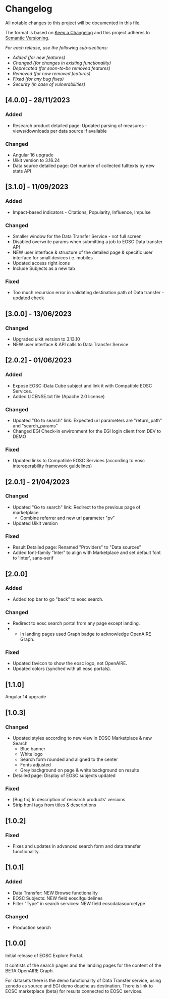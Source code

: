 # Changelog

All notable changes to this project will be documented in this file.

The format is based on [Keep a Changelog](http://keepachangelog.com/en/1.0.0/)
and this project adheres to [Semantic Versioning](http://semver.org/spec/v2.0.0.html).

*For each release, use the following sub-sections:*

- *Added (for new features)*
- *Changed (for changes in existing functionality)*
- *Deprecated (for soon-to-be removed features)*
- *Removed (for now removed features)*
- *Fixed (for any bug fixes)*
- *Security (in case of vulnerabilities)*

## [4.0.0] - 28/11/2023
### Added
* Research product detailed page: Updated parsing of measures - views/downloads per data source if available
### Changed
* Angular 16 upgrade
* Uikit version to 3.16.24
* Data source detailed page: Get number of collected fulltexts by new stats API

## [3.1.0] - 11/09/2023
### Added
* Impact-based indicators - Citations, Popularity, Influence, Impulse 
### Changed
* Smaller window for the Data Transfer Service - not full screen
* Disabled overwrite params when submitting a job to EOSC Data transfer API
* NEW user interface & structure of the detailed page & specific user interface for small devices i.e. mobiles
* Updated access right icons
* Include Subjects as a new tab
### Fixed
* Too much recursion error in validating destination path of Data transfer - updated check 

## [3.0.0] - 13/06/2023
### Changed
* Upgraded uikit version to 3.13.10
* NEW user interface & API calls to Data Transfer Service

## [2.0.2] - 01/06/2023
### Added
* Expose EOSC::Data Cube subject and link it with Compatible EOSC Services.
* Added LICENSE.txt file (Apache 2.0 license)
### Changed
* Updated "Go to search" link: Expected url parameters are "return_path" and "search_params"
* Changed EGI Check-in environment for the EGI login client from DEV to DEMO
### Fixed
* Updated links to Compatible EOSC Services (according to eosc interoperability framework guidelines)

## [2.0.1] - 21/04/2023
### Changed
* Updated "Go to search" link: Redirect to the previous page of marketplace
  * Combine referrer and new url parameter "pv"
* Updated Uikit version
### Fixed
* Result Detailed page: Renamed "Providers" to "Data sources"
* Added font-family "Inter" to align with Marketplace and set default font to 'Inter', sans-serif

## [2.0.0]
### Added
* Added top bar to go "back" to eosc search.
### Changed
* Redirect to eosc search portal from any page except landing.
* * In landing pages used Graph badge to acknowledge OpenAIRE Graph.
### Fixed
* Updated favicon to show the eosc logo, not OpenAIRE. 
* Updated colors (synched with all eosc portals).

## [1.1.0]
Angular 14 upgrade

## [1.0.3]
### Changed
* Updated styles according to new view in EOSC Marketplace  & new Search
  * Blue banner
  * White logo 
  * Search form rounded and aligned to the center 
  * Fonts adjusted
  * Grey background on page & white background on results
* Detailed page: Display of EOSC subjects updated
### Fixed
* [Bug fix] In description of research products' versions
* Strip html tags from titles & descriptions

## [1.0.2]
### Fixed
* Fixes and updates in advanced search form and data transfer functionality. 

## [1.0.1]
### Added
* Data Transfer: NEW Browse functionality
* EOSC Subjects: NEW field eoscifguidelines
* Filter "Type" in search services: NEW field eoscdatasourcetype
### Changed
* Production search

## [1.0.0] 
Initial release of EOSC Explore Portal.

It contists of the search pages and the landing pages for the content of the BETA OpenAIRE Graph.

For datasets there is the demo functionality of Data Transfer service, using zenodo as source and EGI demo dcache as destination.
There is link to EOSC marketplace (beta) for results connected to EOSC services.
